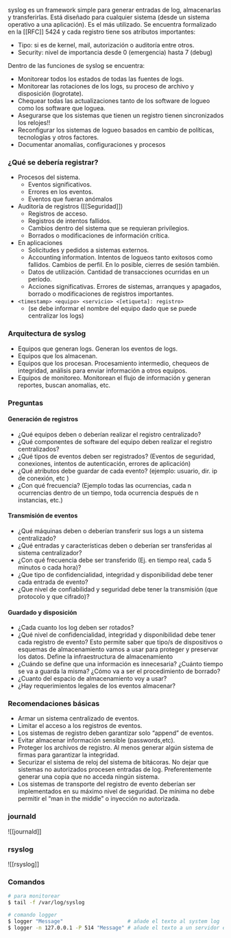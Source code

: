 syslog es un framework simple para generar entradas de log, almacenarlas y transferirlas. Está diseñado para cualquier sistema (desde un sistema operativo a una aplicación). Es el más utilizado. Se encuentra formalizado en la [[RFC]] 5424 y cada registro tiene sos atributos importantes: 
- Tipo: si es de kernel, mail, autorización o auditoría entre otros. 
- Security: nivel de importancia desde 0 (emergencia) hasta 7 (debug)

Dentro de las funciones de syslog se encuentra:
- Monitorear todos los estados de todas las fuentes de logs. 
- Monitorear las rotaciones de los logs, su proceso de archivo y disposición (logrotate).
- Chequear todas las actualizaciones tanto de los software de logueo como los software que loguea.
- Asegurarse que los sistemas que tienen un registro tienen sincronizados los relojes!! 
- Reconfigurar los sistemas de logueo basados en cambio de políticas, tecnologías y otros factores. 
- Documentar anomalías, configuraciones y procesos 

### ¿Qué se debería registrar?
- Procesos del sistema.
	- Eventos significativos. 
	- Errores en los eventos. 
	- Eventos que fueran anómalos 
- Auditoría de registros ([[Seguridad]]) 
	- Registros de acceso. 
	- Registros de intentos fallidos. 
	- Cambios dentro del sistema que se requieran privilegios. 
	- Borrados o modificaciones de información crítica.
- En aplicaciones 
	- Solicitudes y pedidos a sistemas externos. 
	- Accounting information. Intentos de logueos tanto exitosos como fallidos. Cambios de perfil. En lo posible, cierres de sesión también. 
	- Datos de utilización. Cantidad de transacciones ocurridas en un período.
	- Acciones significativas. Errores de sistemas, arranques y apagados, borrado o modificaciones de registros importantes. 
- ```<timestamp> <equipo> <servicio> <[etiqueta]: registro>```
	- (se debe informar el nombre del equipo dado que se puede centralizar los logs)

### Arquitectura de syslog
- Equipos que generan logs. Generan los eventos de logs. 
- Equipos que los almacenan. 
- Equipos que los procesan. Procesamiento intermedio, chequeos de integridad, análisis para enviar información a otros equipos. 
- Equipos de monitoreo. Monitorean el flujo de información y generan reportes, buscan anomalías, etc.

### Preguntas
#### Generación de registros
- ¿Qué equipos deben o deberían realizar el registro centralizado?
- ¿Qué componentes de software del equipo deben realizar el registro centralizados?
- ¿Qué tipos de eventos deben ser registrados? (Eventos de seguridad, conexiones, intentos de autenticación, errores de aplicación)
- ¿Qué atributos debe guardar de cada evento? (ejemplo: usuario, dir. ip de conexión, etc ) 
- ¿Con qué frecuencia? (Ejemplo todas las ocurrencias, cada n ocurrencias dentro de un tiempo, toda ocurrencia después de n instancias, etc.)

#### Transmisión de eventos
- ¿Qué máquinas deben o deberían transferir sus logs a un sistema centralizado?
- ¿Qué entradas y características deben o deberían ser transferidas al sistema centralizador?
- ¿Con qué frecuencia debe ser transferido (Ej. en tiempo real, cada 5 minutos o cada hora)?
- ¿Que tipo de confidencialidad, integridad y disponibilidad debe tener cada entrada de evento?
- ¿Que nivel de confiabilidad y seguridad debe tener la transmisión (que protocolo y que cifrado)?

#### Guardado y disposición
- ¿Cada cuanto los log deben ser rotados?
- ¿Qué nivel de confidencialidad, integridad y disponibilidad debe tener cada registro de evento? Esto permite saber que tipo/s de dispositivos o esquemas de almacenamiento vamos a usar para proteger y preservar los datos. Define la infraestructura de almacenamiento
- ¿Cuándo se define que una información es innecesaria? ¿Cuánto tiempo se va a guarda la misma? ¿Cómo va a ser el procedimiento de borrado?
- ¿Cuanto del espacio de almacenamiento voy a usar?
- ¿Hay requerimientos legales de los eventos almacenar?

### Recomendaciones básicas
- Armar un sistema centralizado de eventos.
- Limitar el acceso a los registros de eventos.
- Los sistemas de registro deben garantizar solo “append” de eventos.
- Evitar almacenar información sensible (passwords,etc).
- Proteger los archivos de registro. Al menos generar algún sistema de firmas para garantizar la integridad.
- Securizar el sistema de reloj del sistema de bitácoras. No dejar que sistemas no autorizados procesen entradas de log. Preferentemente generar una copia que no acceda ningún sistema.
- Los sistemas de transporte del registro de evento deberían ser implementados en su máximo nivel de seguridad. De mínima no debe permitir el “man in the middle” o inyección no autorizada.

### journald
![[journald]]

### rsyslog
![[rsyslog]]

### Comandos
```sh
# para monitorear
$ tail -f /var/log/syslog

# comando logger
$ logger "Message"                     # añade el texto al system log
$ logger -n 127.0.0.1 -P 514 "Message" # añade el texto a un servidor externo
```